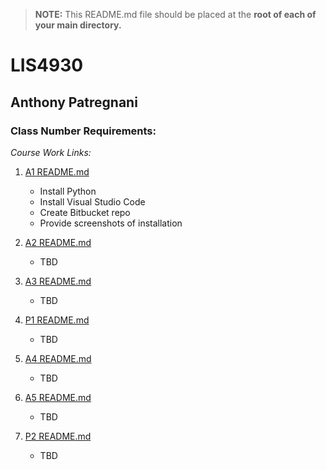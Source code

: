 > **NOTE:** This README.md file should be placed at the **root of each of your main directory.**

# LIS4930

## Anthony Patregnani

### Class Number Requirements:

*Course Work Links:*

1. [A1 README.md](a1/README.md "My A1 README.md file")
    - Install Python
    - Install Visual Studio Code
    - Create Bitbucket repo
    - Provide screenshots of installation

2. [A2 README.md](a2/README.md "My A2 README.md file")
    - TBD
    
3. [A3 README.md](a3/README.md "My A3 README.md file")
    - TBD
4. [P1 README.md](p1/README.md "My P1 README.md file")
    - TBD
5. [A4 README.md](a4/README.md "My A4 README.md file")
    - TBD
6. [A5 README.md](a5/README.md "My A5 README.md file")
    - TBD
7. [P2 README.md](p2/README.md "My P2 README.md file")
    - TBD